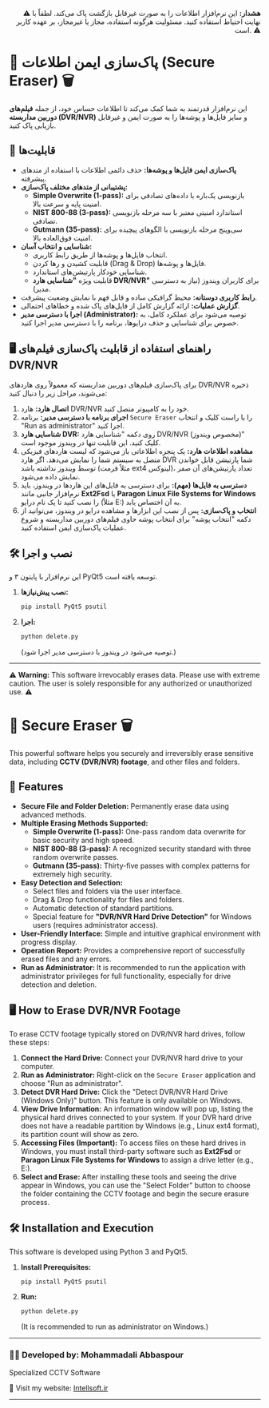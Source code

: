 <p align="right">
⚠️ <b>هشدار:</b> این نرم‌افزار اطلاعات را به صورت غیرقابل بازگشت پاک می‌کند. لطفاً با نهایت احتیاط استفاده کنید. مسئولیت هرگونه استفاده، مجاز یا غیرمجاز، بر عهده کاربر است. ⚠️
</p\>

# 🔐 پاک‌سازی ایمن اطلاعات (Secure Eraser) 🗑️

این نرم‌افزار قدرتمند به شما کمک می‌کند تا اطلاعات حساس خود، از جمله **فیلم‌های دوربین مداربسته (DVR/NVR)** و سایر فایل‌ها و پوشه‌ها را به صورت ایمن و غیرقابل بازیابی پاک کنید.

## 🌟 قابلیت‌ها

  * **پاک‌سازی ایمن فایل‌ها و پوشه‌ها:** حذف دائمی اطلاعات با استفاده از متدهای پیشرفته.
  * **پشتیبانی از متدهای مختلف پاک‌سازی:**
      * **Simple Overwrite (1-pass):** بازنویسی یک‌باره با داده‌های تصادفی برای امنیت پایه و سرعت بالا.
      * **NIST 800-88 (3-pass):** استاندارد امنیتی معتبر با سه مرحله بازنویسی تصادفی.
      * **Gutmann (35-pass):** سی‌و‌پنج مرحله بازنویسی با الگوهای پیچیده برای امنیت فوق‌العاده بالا.
  * **شناسایی و انتخاب آسان:**
      * انتخاب فایل‌ها و پوشه‌ها از طریق رابط کاربری.
      * قابلیت کشیدن و رها کردن (Drag & Drop) فایل‌ها و پوشه‌ها.
      * شناسایی خودکار پارتیشن‌های استاندارد.
      * قابلیت ویژه **"شناسایی هارد DVR/NVR"** برای کاربران ویندوز (نیاز به دسترسی مدیر).
  * **رابط کاربری دوستانه:** محیط گرافیکی ساده و قابل فهم با نمایش وضعیت پیشرفت.
  * **گزارش عملیات:** ارائه گزارش کامل از فایل‌های پاک شده و خطاهای احتمالی.
  * **اجرا با دسترسی مدیر (Administrator):** توصیه می‌شود برای عملکرد کامل، به خصوص برای شناسایی و حذف درایوها، برنامه را با دسترسی مدیر اجرا کنید.

## 🖥️ راهنمای استفاده از قابلیت پاک‌سازی فیلم‌های DVR/NVR

برای پاک‌سازی فیلم‌های دوربین مداربسته که معمولاً روی هاردهای DVR/NVR ذخیره می‌شوند، مراحل زیر را دنبال کنید:

1.  **اتصال هارد:** هارد DVR/NVR خود را به کامپیوتر متصل کنید.
2.  **اجرای برنامه با دسترسی مدیر:** برنامه `Secure Eraser` را با راست کلیک و انتخاب "Run as administrator" اجرا کنید.
3.  **شناسایی هارد DVR:** روی دکمه "شناسایی هارد DVR/NVR (مخصوص ویندوز)" کلیک کنید. این قابلیت تنها در ویندوز موجود است.
4.  **مشاهده اطلاعات هارد:** یک پنجره اطلاعاتی باز می‌شود که لیست هاردهای فیزیکی متصل به سیستم شما را نمایش می‌دهد. اگر هارد DVR شما پارتیشن قابل خواندن توسط ویندوز نداشته باشد (مثلاً فرمت ext4 لینوکس)، تعداد پارتیشن‌های آن صفر نمایش داده می‌شود.
5.  **دسترسی به فایل‌ها (مهم):** برای دسترسی به فایل‌های این هاردها در ویندوز، باید نرم‌افزار جانبی مانند **Ext2Fsd** یا **Paragon Linux File Systems for Windows** را نصب کنید تا یک نام درایو (مثلاً E:) به آن اختصاص یابد.
6.  **انتخاب و پاک‌سازی:** پس از نصب این ابزارها و مشاهده درایو در ویندوز، می‌توانید از دکمه "انتخاب پوشه" برای انتخاب پوشه حاوی فیلم‌های دوربین مداربسته و شروع عملیات پاک‌سازی ایمن استفاده کنید.

## 🛠️ نصب و اجرا

این نرم‌افزار با پایتون ۳ و PyQt5 توسعه یافته است.

1.  **نصب پیش‌نیازها:**
    ```bash
    pip install PyQt5 psutil
    ```
2.  **اجرا:**
    ```bash
    python delete.py
    ```
    (توصیه می‌شود در ویندوز با دسترسی مدیر اجرا شود.)

-----

<p align="left">
⚠️ <b>Warning:</b> This software irrevocably erases data. Please use with extreme caution. The user is solely responsible for any authorized or unauthorized use. ⚠️
</p>

# 🔐 Secure Eraser 🗑️

This powerful software helps you securely and irreversibly erase sensitive data, including **CCTV (DVR/NVR) footage**, and other files and folders.

## 🌟 Features

  * **Secure File and Folder Deletion:** Permanently erase data using advanced methods.
  * **Multiple Erasing Methods Supported:**
      * **Simple Overwrite (1-pass):** One-pass random data overwrite for basic security and high speed.
      * **NIST 800-88 (3-pass):** A recognized security standard with three random overwrite passes.
      * **Gutmann (35-pass):** Thirty-five passes with complex patterns for extremely high security.
  * **Easy Detection and Selection:**
      * Select files and folders via the user interface.
      * Drag & Drop functionality for files and folders.
      * Automatic detection of standard partitions.
      * Special feature for **"DVR/NVR Hard Drive Detection"** for Windows users (requires administrator access).
  * **User-Friendly Interface:** Simple and intuitive graphical environment with progress display.
  * **Operation Report:** Provides a comprehensive report of successfully erased files and any errors.
  * **Run as Administrator:** It is recommended to run the application with administrator privileges for full functionality, especially for drive detection and deletion.

## 🖥️ How to Erase DVR/NVR Footage

To erase CCTV footage typically stored on DVR/NVR hard drives, follow these steps:

1.  **Connect the Hard Drive:** Connect your DVR/NVR hard drive to your computer.
2.  **Run as Administrator:** Right-click on the `Secure Eraser` application and choose "Run as administrator".
3.  **Detect DVR Hard Drive:** Click the "Detect DVR/NVR Hard Drive (Windows Only)" button. This feature is only available on Windows.
4.  **View Drive Information:** An information window will pop up, listing the physical hard drives connected to your system. If your DVR hard drive does not have a readable partition by Windows (e.g., Linux ext4 format), its partition count will show as zero.
5.  **Accessing Files (Important):** To access files on these hard drives in Windows, you must install third-party software such as **Ext2Fsd** or **Paragon Linux File Systems for Windows** to assign a drive letter (e.g., E:).
6.  **Select and Erase:** After installing these tools and seeing the drive appear in Windows, you can use the "Select Folder" button to choose the folder containing the CCTV footage and begin the secure erasure process.

## 🛠️ Installation and Execution

This software is developed using Python 3 and PyQt5.

1.  **Install Prerequisites:**
    ```bash
    pip install PyQt5 psutil
    ```
2.  **Run:**
    ```bash
    python delete.py
    ```
    (It is recommended to run as administrator on Windows.)

-----

### 👨‍💻 Developed by: Mohammadali Abbaspour

Specialized CCTV Software

🔗 Visit my website: [Intellsoft.ir](https://intellsoft.ir)

-----